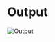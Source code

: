 # Output
![Output](https://github.com/user-attachments/assets/f207c2a1-99bc-4c7f-960c-b4a2408e52c9)
